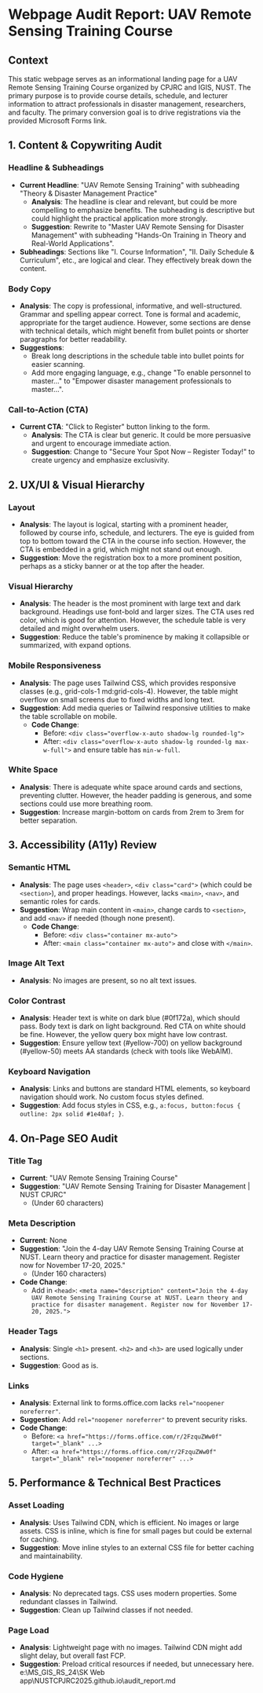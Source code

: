 # Webpage Audit Report: UAV Remote Sensing Training Course

## Context
This static webpage serves as an informational landing page for a UAV Remote Sensing Training Course organized by CPJRC and IGIS, NUST. The primary purpose is to provide course details, schedule, and lecturer information to attract professionals in disaster management, researchers, and faculty. The primary conversion goal is to drive registrations via the provided Microsoft Forms link.

## 1. Content & Copywriting Audit

### Headline & Subheadings
- **Current Headline**: "UAV Remote Sensing Training" with subheading "Theory & Disaster Management Practice"
  - **Analysis**: The headline is clear and relevant, but could be more compelling to emphasize benefits. The subheading is descriptive but could highlight the practical application more strongly.
  - **Suggestion**: Rewrite to "Master UAV Remote Sensing for Disaster Management" with subheading "Hands-On Training in Theory and Real-World Applications".
- **Subheadings**: Sections like "I. Course Information", "II. Daily Schedule & Curriculum", etc., are logical and clear. They effectively break down the content.

### Body Copy
- **Analysis**: The copy is professional, informative, and well-structured. Grammar and spelling appear correct. Tone is formal and academic, appropriate for the target audience. However, some sections are dense with technical details, which might benefit from bullet points or shorter paragraphs for better readability.
- **Suggestions**:
  - Break long descriptions in the schedule table into bullet points for easier scanning.
  - Add more engaging language, e.g., change "To enable personnel to master..." to "Empower disaster management professionals to master...".

### Call-to-Action (CTA)
- **Current CTA**: "Click to Register" button linking to the form.
  - **Analysis**: The CTA is clear but generic. It could be more persuasive and urgent to encourage immediate action.
  - **Suggestion**: Change to "Secure Your Spot Now – Register Today!" to create urgency and emphasize exclusivity.

## 2. UX/UI & Visual Hierarchy

### Layout
- **Analysis**: The layout is logical, starting with a prominent header, followed by course info, schedule, and lecturers. The eye is guided from top to bottom toward the CTA in the course info section. However, the CTA is embedded in a grid, which might not stand out enough.
- **Suggestion**: Move the registration box to a more prominent position, perhaps as a sticky banner or at the top after the header.

### Visual Hierarchy
- **Analysis**: The header is the most prominent with large text and dark background. Headings use font-bold and larger sizes. The CTA uses red color, which is good for attention. However, the schedule table is very detailed and might overwhelm users.
- **Suggestion**: Reduce the table's prominence by making it collapsible or summarized, with expand options.

### Mobile Responsiveness
- **Analysis**: The page uses Tailwind CSS, which provides responsive classes (e.g., grid-cols-1 md:grid-cols-4). However, the table might overflow on small screens due to fixed widths and long text.
- **Suggestion**: Add media queries or Tailwind responsive utilities to make the table scrollable on mobile.
  - **Code Change**:
    - Before: `<div class="overflow-x-auto shadow-lg rounded-lg">`
    - After: `<div class="overflow-x-auto shadow-lg rounded-lg max-w-full">` and ensure table has `min-w-full`.

### White Space
- **Analysis**: There is adequate white space around cards and sections, preventing clutter. However, the header padding is generous, and some sections could use more breathing room.
- **Suggestion**: Increase margin-bottom on cards from 2rem to 3rem for better separation.

## 3. Accessibility (A11y) Review

### Semantic HTML
- **Analysis**: The page uses `<header>`, `<div class="card">` (which could be `<section>`), and proper headings. However, lacks `<main>`, `<nav>`, and semantic roles for cards.
- **Suggestion**: Wrap main content in `<main>`, change cards to `<section>`, and add `<nav>` if needed (though none present).
  - **Code Change**:
    - Before: `<div class="container mx-auto">`
    - After: `<main class="container mx-auto">` and close with `</main>`.

### Image Alt Text
- **Analysis**: No images are present, so no alt text issues.

### Color Contrast
- **Analysis**: Header text is white on dark blue (#0f172a), which should pass. Body text is dark on light background. Red CTA on white should be fine. However, the yellow query box might have low contrast.
- **Suggestion**: Ensure yellow text (#yellow-700) on yellow background (#yellow-50) meets AA standards (check with tools like WebAIM).

### Keyboard Navigation
- **Analysis**: Links and buttons are standard HTML elements, so keyboard navigation should work. No custom focus styles defined.
- **Suggestion**: Add focus styles in CSS, e.g., `a:focus, button:focus { outline: 2px solid #1e40af; }`.

## 4. On-Page SEO Audit

### Title Tag
- **Current**: "UAV Remote Sensing Training Course"
- **Suggestion**: "UAV Remote Sensing Training for Disaster Management | NUST CPJRC"
  - (Under 60 characters)

### Meta Description
- **Current**: None
- **Suggestion**: "Join the 4-day UAV Remote Sensing Training Course at NUST. Learn theory and practice for disaster management. Register now for November 17-20, 2025."
  - (Under 160 characters)
- **Code Change**:
  - Add in `<head>`: `<meta name="description" content="Join the 4-day UAV Remote Sensing Training Course at NUST. Learn theory and practice for disaster management. Register now for November 17-20, 2025.">`

### Header Tags
- **Analysis**: Single `<h1>` present. `<h2>` and `<h3>` are used logically under sections.
- **Suggestion**: Good as is.

### Links
- **Analysis**: External link to forms.office.com lacks `rel="noopener noreferrer"`.
- **Suggestion**: Add `rel="noopener noreferrer"` to prevent security risks.
- **Code Change**:
  - Before: `<a href="https://forms.office.com/r/2FzquZWw0f" target="_blank" ...>`
  - After: `<a href="https://forms.office.com/r/2FzquZWw0f" target="_blank" rel="noopener noreferrer" ...>`

## 5. Performance & Technical Best Practices

### Asset Loading
- **Analysis**: Uses Tailwind CDN, which is efficient. No images or large assets. CSS is inline, which is fine for small pages but could be external for caching.
- **Suggestion**: Move inline styles to an external CSS file for better caching and maintainability.

### Code Hygiene
- **Analysis**: No deprecated tags. CSS uses modern properties. Some redundant classes in Tailwind.
- **Suggestion**: Clean up Tailwind classes if not needed.

### Page Load
- **Analysis**: Lightweight page with no images. Tailwind CDN might add slight delay, but overall fast FCP.
- **Suggestion**: Preload critical resources if needed, but unnecessary here.</content>
<parameter name="filePath">e:\MS_GIS_RS_24\SK Web app\NUSTCPJRC2025.github.io\audit_report.md